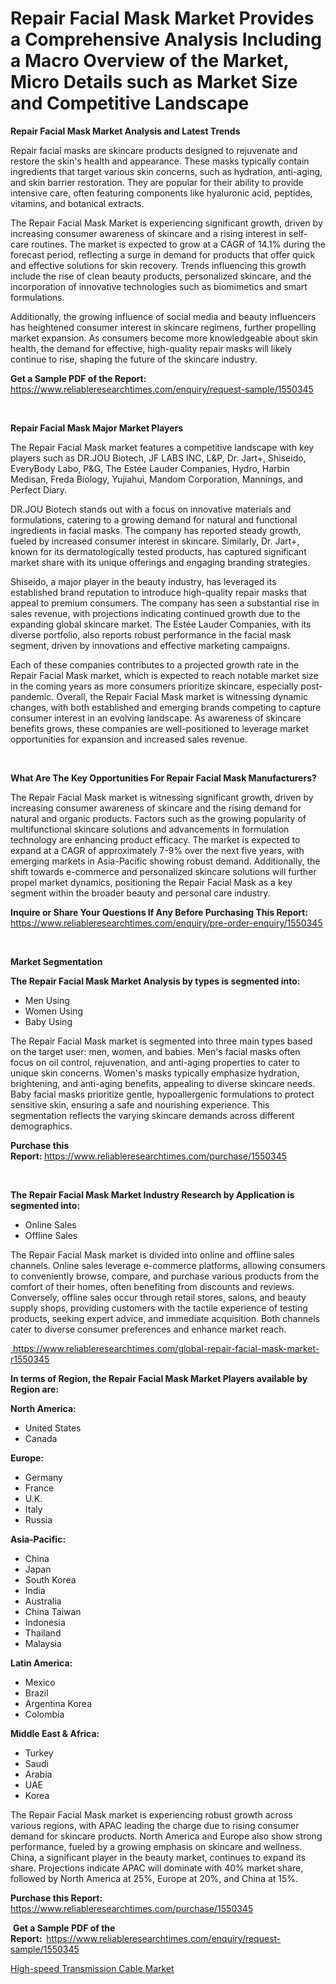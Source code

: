 <p><h1>Repair Facial Mask Market Provides a Comprehensive Analysis Including a Macro Overview of the Market, Micro Details such as Market Size and Competitive Landscape</h1></p><p><strong>Repair Facial Mask Market Analysis and Latest Trends</strong></p>
<p><p>Repair facial masks are skincare products designed to rejuvenate and restore the skin's health and appearance. These masks typically contain ingredients that target various skin concerns, such as hydration, anti-aging, and skin barrier restoration. They are popular for their ability to provide intensive care, often featuring components like hyaluronic acid, peptides, vitamins, and botanical extracts.</p><p>The Repair Facial Mask Market is experiencing significant growth, driven by increasing consumer awareness of skincare and a rising interest in self-care routines. The market is expected to grow at a CAGR of 14.1% during the forecast period, reflecting a surge in demand for products that offer quick and effective solutions for skin recovery. Trends influencing this growth include the rise of clean beauty products, personalized skincare, and the incorporation of innovative technologies such as biomimetics and smart formulations.</p><p>Additionally, the growing influence of social media and beauty influencers has heightened consumer interest in skincare regimens, further propelling market expansion. As consumers become more knowledgeable about skin health, the demand for effective, high-quality repair masks will likely continue to rise, shaping the future of the skincare industry.</p></p>
<p><strong>Get a Sample PDF of the Report:&nbsp;</strong> <a href="https://www.reliableresearchtimes.com/enquiry/request-sample/1550345?utm_campaign=2382&utm_medium=2&utm_source=Github&utm_content=ia&utm_term=09022025&utm_id=repair-facial-mask">https://www.reliableresearchtimes.com/enquiry/request-sample/1550345</a></p>
<p>&nbsp;</p>
<p><strong>Repair Facial Mask Major Market Players</strong></p>
<p><p>The Repair Facial Mask market features a competitive landscape with key players such as DR.JOU Biotech, JF LABS INC, L&P, Dr. Jart+, Shiseido, EveryBody Labo, P&G, The Estée Lauder Companies, Hydro, Harbin Medisan, Freda Biology, Yujiahui, Mandom Corporation, Mannings, and Perfect Diary. </p><p>DR.JOU Biotech stands out with a focus on innovative materials and formulations, catering to a growing demand for natural and functional ingredients in facial masks. The company has reported steady growth, fueled by increased consumer interest in skincare. Similarly, Dr. Jart+, known for its dermatologically tested products, has captured significant market share with its unique offerings and engaging branding strategies.</p><p>Shiseido, a major player in the beauty industry, has leveraged its established brand reputation to introduce high-quality repair masks that appeal to premium consumers. The company has seen a substantial rise in sales revenue, with projections indicating continued growth due to the expanding global skincare market. The Estée Lauder Companies, with its diverse portfolio, also reports robust performance in the facial mask segment, driven by innovations and effective marketing campaigns. </p><p>Each of these companies contributes to a projected growth rate in the Repair Facial Mask market, which is expected to reach notable market size in the coming years as more consumers prioritize skincare, especially post-pandemic. Overall, the Repair Facial Mask market is witnessing dynamic changes, with both established and emerging brands competing to capture consumer interest in an evolving landscape. As awareness of skincare benefits grows, these companies are well-positioned to leverage market opportunities for expansion and increased sales revenue.</p></p>
<p>&nbsp;</p>
<p><strong>What Are The Key Opportunities For Repair Facial Mask Manufacturers?</strong></p>
<p><p>The Repair Facial Mask market is witnessing significant growth, driven by increasing consumer awareness of skincare and the rising demand for natural and organic products. Factors such as the growing popularity of multifunctional skincare solutions and advancements in formulation technology are enhancing product efficacy. The market is expected to expand at a CAGR of approximately 7-9% over the next five years, with emerging markets in Asia-Pacific showing robust demand. Additionally, the shift towards e-commerce and personalized skincare solutions will further propel market dynamics, positioning the Repair Facial Mask as a key segment within the broader beauty and personal care industry.</p></p>
<p><strong>Inquire or Share Your Questions If Any Before Purchasing This Report:</strong> <a href="https://www.reliableresearchtimes.com/enquiry/pre-order-enquiry/1550345?utm_campaign=2382&utm_medium=2&utm_source=Github&utm_content=ia&utm_term=09022025&utm_id=repair-facial-mask">https://www.reliableresearchtimes.com/enquiry/pre-order-enquiry/1550345</a></p>
<p>&nbsp;</p>
<p><strong>Market Segmentation</strong></p>
<p><strong>The Repair Facial Mask Market Analysis by types is segmented into:</strong></p>
<p><ul><li>Men Using</li><li>Women Using</li><li>Baby Using</li></ul></p>
<p><p>The Repair Facial Mask market is segmented into three main types based on the target user: men, women, and babies. Men's facial masks often focus on oil control, rejuvenation, and anti-aging properties to cater to unique skin concerns. Women's masks typically emphasize hydration, brightening, and anti-aging benefits, appealing to diverse skincare needs. Baby facial masks prioritize gentle, hypoallergenic formulations to protect sensitive skin, ensuring a safe and nourishing experience. This segmentation reflects the varying skincare demands across different demographics.</p></p>
<p><strong>Purchase this Report:&nbsp;</strong><a href="https://www.reliableresearchtimes.com/purchase/1550345?utm_campaign=2382&utm_medium=2&utm_source=Github&utm_content=ia&utm_term=09022025&utm_id=repair-facial-mask">https://www.reliableresearchtimes.com/purchase/1550345</a></p>
<p>&nbsp;</p>
<p><strong>The Repair Facial Mask Market Industry Research by Application is segmented into:</strong></p>
<p><ul><li>Online Sales</li><li>Offline Sales</li></ul></p>
<p><p>The Repair Facial Mask market is divided into online and offline sales channels. Online sales leverage e-commerce platforms, allowing consumers to conveniently browse, compare, and purchase various products from the comfort of their homes, often benefiting from discounts and reviews. Conversely, offline sales occur through retail stores, salons, and beauty supply shops, providing customers with the tactile experience of testing products, seeking expert advice, and immediate acquisition. Both channels cater to diverse consumer preferences and enhance market reach.</p></p>
<p><a href="https://www.reliableresearchtimes.com/global-repair-facial-mask-market-r1550345?utm_campaign=2382&utm_medium=2&utm_source=Github&utm_content=ia&utm_term=09022025&utm_id=repair-facial-mask">&nbsp;https://www.reliableresearchtimes.com/global-repair-facial-mask-market-r1550345</a></p>
<p><strong>In terms of Region, the Repair Facial Mask Market Players available by Region are:</strong></p>
<p>
    <p> <strong> North America: </strong>
        <ul>
            <li>United States</li>
            <li>Canada</li>
        </ul>
        </p> 
    <p> <strong> Europe: </strong>
        <ul>
            <li>Germany</li>
            <li>France</li>
            <li>U.K.</li>
            <li>Italy</li>
            <li>Russia</li>
        </ul>
        </p> 
    <p> <strong> Asia-Pacific: </strong>
        <ul>
            <li>China</li>
            <li>Japan</li>
            <li>South Korea</li>
            <li>India</li>
            <li>Australia</li>
            <li>China Taiwan</li>
            <li>Indonesia</li>
            <li>Thailand</li>
            <li>Malaysia</li>
        </ul>
        </p> 
    <p> <strong> Latin America: </strong>
        <ul>
            <li>Mexico</li>
            <li>Brazil</li>
            <li>Argentina Korea</li>
            <li>Colombia</li>
        </ul>
        </p> 
    <p> <strong> Middle East & Africa: </strong>
        <ul>
            <li>Turkey</li>
            <li>Saudi</li>
            <li>Arabia</li>
            <li>UAE</li>
            <li>Korea</li>
        </ul>
    </p>
    </p>
<p><p>The Repair Facial Mask market is experiencing robust growth across various regions, with APAC leading the charge due to rising consumer demand for skincare products. North America and Europe also show strong performance, fueled by a growing emphasis on skincare and wellness. China, a significant player in the beauty market, continues to expand its share. Projections indicate APAC will dominate with 40% market share, followed by North America at 25%, Europe at 20%, and China at 15%.</p></p>
<p><strong>Purchase this Report: </strong><a href="https://www.reliableresearchtimes.com/purchase/1550345?utm_campaign=2382&utm_medium=2&utm_source=Github&utm_content=ia&utm_term=09022025&utm_id=repair-facial-mask">https://www.reliableresearchtimes.com/purchase/1550345</a></p>
<p>&nbsp;<strong>Get a Sample PDF of the Report:&nbsp;&nbsp;</strong><a href="https://www.reliableresearchtimes.com/enquiry/request-sample/1550345?utm_campaign=2382&utm_medium=2&utm_source=Github&utm_content=ia&utm_term=09022025&utm_id=repair-facial-mask">https://www.reliableresearchtimes.com/enquiry/request-sample/1550345</a></p>
<p><strong></strong></p>
<p><p><a href="https://github.com/laajzervo/Market-Research-Report-List-1/blob/main/high-speed-transmission-cable-market.md?utm_campaign=2382&utm_medium=2&utm_source=Github&utm_content=ia&utm_term=09022025&utm_id=repair-facial-mask">High-speed Transmission Cable Market</a></p></p>